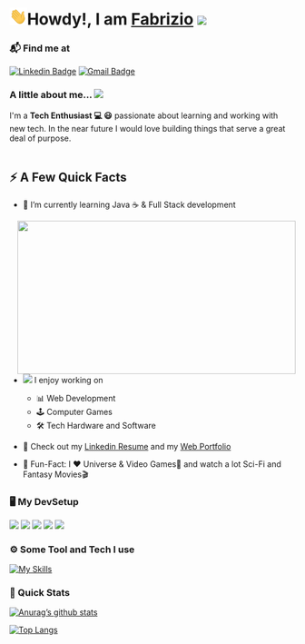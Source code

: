 <h1> <img src="https://raw.githubusercontent.com/ABSphreak/ABSphreak/master/gifs/Hi.gif" height="30px">Howdy!, I am <a href="https://github.com/Fabrizionb">Fabrizio</a> <img height="30px" src="https://emojis.slackmojis.com/emojis/images/1531849430/4246/blob-sunglasses.gif?1531849430"></h1>
</h1>

### 📬 Find me at
[![Linkedin Badge](https://img.shields.io/badge/-LinkedIn-blue?style=flat-square&logo=Linkedin&logoColor=white&link=https://www.linkedin.com/in/fabrizio-bertolo/)](https://www.linkedin.com/in/fabrizio-bertolo)
[![Gmail Badge](https://img.shields.io/badge/-Gmail-d14836?style=flat-square&logo=Gmail&logoColor=white&link=mailto:fabrizionbertolo@gmail.com)](mailto:fabrizionbertolo@gmail.com)

### A little about me...  <img src="https://media.giphy.com/media/VgCDAzcKvsR6OM0uWg/giphy.gif" width="50"> 
I'm a **Tech Enthusiast 💻 😃** passionate about learning and working with new tech. In the near future I would love building things that serve a great deal of purpose. <br/><br/>




## ⚡️ A Few Quick Facts

- 🌱 I’m currently learning Java ☕ & Full Stack development
<img width="490" height="270" src="https://media.giphy.com/media/9B8wYztAoe1zO/source.gif" align=right>

- <img src="https://media.giphy.com/media/WUlplcMpOCEmTGBtBW/giphy.gif" width="30">  I enjoy working on
  - 📊 Web Development
  - 🕹 Computer Games
  - 🛠 Tech Hardware and Software

- 📙 Check out my [Linkedin Resume](https://www.linkedin.com/in/fabrizio-bertolo/) and my [Web Portfolio](https://fabriziobertolo.vercel.app/)
- 🎉 Fun-Fact: I ❤️ Universe & Video Games🚀 and watch a lot Sci-Fi and Fantasy Movies🎬

  
### 🖥️ My DevSetup
 <img src="https://img.shields.io/badge/Windows-555555.svg?&style=flat-square&logo=windows&logoColor=0078D6"> <img src="https://img.shields.io/badge/Chrome-555555.svg?&style=flat-square&logo=google-chrome&logoColor=FABC0C"> <img src="https://img.shields.io/badge/VS Code-555555?style=flat-square&logo=visual-studio-code&logoColor=007ACC"> <img src="https://img.shields.io/badge/Terminal-555555.svg?&style=flat-square&logo=powershell&logoColor=white"> <img src="https://img.shields.io/badge/Spotify-555555.svg?&style=flat-square&logo=spotify&logoColor=1ED760"> 

### ⚙️ Some Tool and Tech I use

[![My Skills](https://skillicons.dev/icons?i=html,css,javascript,react,angular,github,figma,netlify,nodejs,ps,powershell,sass,stackoverflow,typescript)](https://skillicons.dev)



### 🚀 Quick Stats

[![Anurag’s github stats](https://github-readme-stats.vercel.app/api?username=fabrizionb&theme=transparent)](https://github.com/fabrizionb)

[![Top Langs](https://github-readme-stats.vercel.app/api/top-langs/?username=fabrizionb&layout=compact&theme=transparent)](https://github.com/fabrizionb)

